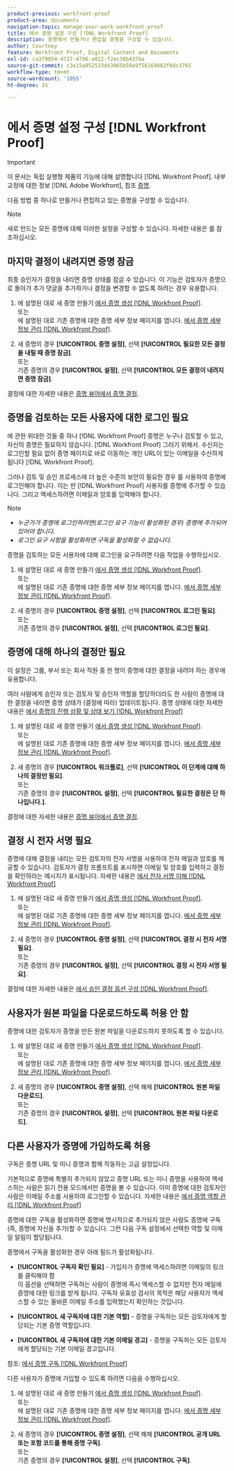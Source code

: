 ```yaml
---
product-previous: workfront-proof
product-area: documents
navigation-topic: manage-your-work-workfront-proof
title: 에서 증명 설정 구성 [!DNL Workfront Proof]
description: 증명에서 만들거나 편집할 증명을 구성할 수 있습니다.
author: Courtney
feature: Workfront Proof, Digital Content and Documents
exl-id: ca379054-4737-4796-a812-f2ec38b437ba
source-git-commit: c3e15a052533d43065b50a9f56169b82f8dc3765
workflow-type: tm+mt
source-wordcount: '1055'
ht-degree: 1%

---
```


# 에서 증명 설정 구성 [!DNL Workfront Proof]

>[!IMPORTANT]
>
>이 문서는 독립 실행형 제품의 기능에 대해 설명합니다 [!DNL Workfront Proof]. 내부 교정에 대한 정보 [!DNL Adobe Workfront], 참조 [증명](../../../review-and-approve-work/proofing/proofing.md).

다음 방법 중 하나로 만들거나 편집하고 있는 증명을 구성할 수 있습니다.

>[!NOTE]
>
>새로 만드는 모든 증명에 대해 이러한 설정을 구성할 수 있습니다. 자세한 내용은 를 참조하십시오.

## 마지막 결정이 내려지면 증명 잠금

최종 승인자가 결정을 내리면 증명 상태를 잠글 수 있습니다. 이 기능은 검토자가 증명으로 돌아가 추가 댓글을 추가하거나 결정을 변경할 수 없도록 하려는 경우 유용합니다.

1. 에 설명된 대로 새 증명 만들기 [에서 증명 생성 [!DNL Workfront Proof]](../../../workfront-proof/wp-work-proofsfiles/create-proofs-and-files/generate-proofs.md).\
   또는\
   에 설명된 대로 기존 증명에 대한 증명 세부 정보 페이지를 엽니다. [에서 증명 세부 정보 관리 [!DNL Workfront Proof]](../../../workfront-proof/wp-work-proofsfiles/manage-your-work/manage-proof-details.md).

1. 새 증명의 경우 **[!UICONTROL 증명 설정]**, 선택 **[!UICONTROL 필요한 모든 결정을 내릴 때 증명 잠금]**.\
   또는\
   기존 증명의 경우 **[!UICONTROL 설정]**, 선택 **[!UICONTROL 모든 결정이 내려지면 증명 잠금]**.

결정에 대한 자세한 내용은 [증명 뷰어에서 증명 결정](../../../review-and-approve-work/proofing/reviewing-proofs-within-workfront/make-a-decision-on-a-proof/make-decisions-on-proof.md).

## 증명을 검토하는 모든 사용자에 대한 로그인 필요

에 관한 위대한 것들 중 하나 [!DNL Workfront Proof] 증명은 누구나 검토할 수 있고, 자신의 증명은 필요하지 않습니다. [!DNL Workfront Proof] 그러기 위해서. 수신자는 로그인할 필요 없이 증명 페이지로 바로 이동하는 개인 URL이 있는 이메일을 수신하게 됩니다 [!DNL Workfront Proof].

그러나 검토 및 승인 프로세스에 더 높은 수준의 보안이 필요한 경우 를 사용하여 증명에 로그인해야 합니다. 이는 만 [!DNL Workfront Proof] 사용자를 증명에 추가할 수 있습니다. 그리고 액세스하려면 이메일과 암호를 입력해야 합니다.

>[!NOTE]
>
>* *누군가가 증명에 로그인하려면(로그인 요구 기능이 활성화된 경우) 증명에 추가되어 있어야 합니다.*
>* *로그인 요구 사항을 활성화하면 구독을 활성화할 수 없습니다.*

증명을 검토하는 모든 사용자에 대해 로그인을 요구하려면 다음 작업을 수행하십시오.

1. 에 설명된 대로 새 증명 만들기 [에서 증명 생성 [!DNL Workfront Proof]](../../../workfront-proof/wp-work-proofsfiles/create-proofs-and-files/generate-proofs.md).\
   또는\
   에 설명된 대로 기존 증명에 대한 증명 세부 정보 페이지를 엽니다. [에서 증명 세부 정보 관리 [!DNL Workfront Proof]](../../../workfront-proof/wp-work-proofsfiles/manage-your-work/manage-proof-details.md).

1. 새 증명의 경우 **[!UICONTROL 증명 설정]**, 선택 **[!UICONTROL 로그인 필요]**.\
   또는\
   기존 증명의 경우 **[!UICONTROL 설정]**, 선택 **[!UICONTROL 로그인 필요]**.

## 증명에 대해 하나의 결정만 필요

이 설정은 그룹, 부서 또는 회사 직원 중 한 명이 증명에 대한 결정을 내려야 하는 경우에 유용합니다.

여러 사람에게 승인자 또는 검토자 및 승인자 역할을 할당하더라도 한 사람이 증명에 대한 결정을 내리면 증명 상태가 (결정에 따라) 업데이트됩니다. 증명 상태에 대한 자세한 내용은 [에서 증명의 진행 상황 및 상태 보기 [!DNL Workfront Proof]](../../../workfront-proof/wp-work-proofsfiles/manage-your-work/view-progress-and-status-of-proof.md)

1. 에 설명된 대로 새 증명 만들기 [에서 증명 생성 [!DNL Workfront Proof]](../../../workfront-proof/wp-work-proofsfiles/create-proofs-and-files/generate-proofs.md).\
   또는\
   에 설명된 대로 기존 증명에 대한 증명 세부 정보 페이지를 엽니다. [에서 증명 세부 정보 관리 [!DNL Workfront Proof]](../../../workfront-proof/wp-work-proofsfiles/manage-your-work/manage-proof-details.md).

1. 새 증명의 경우 **[!UICONTROL 워크플로]**, 선택 **[!UICONTROL 이 단계에 대해 하나의 결정만 필요]**.\
   또는\
   기존 증명의 경우 **[!UICONTROL 설정]**, 선택 **[!UICONTROL 필요한 결정은 단 하나입니다.]**.

결정에 대한 자세한 내용은 [증명 뷰어에서 증명 결정](../../../review-and-approve-work/proofing/reviewing-proofs-within-workfront/make-a-decision-on-a-proof/make-decisions-on-proof.md#making-a-decision-on-a-proof).

## 결정 시 전자 서명 필요

증명에 대해 결정을 내리는 모든 검토자의 전자 서명을 사용하여 전자 메일과 암호를 제공할 수 있습니다. 검토자가 결정 프롬프트를 표시하면 이메일 및 암호를 입력하고 결정을 확인하라는 메시지가 표시됩니다. 자세한 내용은 [에서 전자 서명 이해 [!DNL Workfront Proof]](../../../workfront-proof/wp-acct-admin/managing-security/electronic-sigs-in-wp.md)

1. 에 설명된 대로 새 증명 만들기 [에서 증명 생성 [!DNL Workfront Proof]](../../../workfront-proof/wp-work-proofsfiles/create-proofs-and-files/generate-proofs.md).\
   또는\
   에 설명된 대로 기존 증명에 대한 증명 세부 정보 페이지를 엽니다. [에서 증명 세부 정보 관리 [!DNL Workfront Proof]](../../../workfront-proof/wp-work-proofsfiles/manage-your-work/manage-proof-details.md).

1. 새 증명의 경우 **[!UICONTROL 증명 설정]**, 선택 **[!UICONTROL 결정 시 전자 서명 필요]**.\
   또는\
   기존 증명의 경우 **[!UICONTROL 설정]**, 선택 **[!UICONTROL 결정 시 전자 서명 필요]**.

결정에 대한 자세한 내용은 [에서 승인 결정 옵션 구성 [!DNL Workfront Proof]](../../../workfront-proof/wp-acct-admin/account-settings/configure-approval-decision-in-wp.md).

## 사용자가 원본 파일을 다운로드하도록 허용 안 함

증명에 대한 검토자가 증명을 만든 원본 파일을 다운로드하지 못하도록 할 수 있습니다.

1. 에 설명된 대로 새 증명 만들기 [에서 증명 생성 [!DNL Workfront Proof]](../../../workfront-proof/wp-work-proofsfiles/create-proofs-and-files/generate-proofs.md).\
   또는\
   에 설명된 대로 기존 증명에 대한 증명 세부 정보 페이지를 엽니다. [에서 증명 세부 정보 관리 [!DNL Workfront Proof]](../../../workfront-proof/wp-work-proofsfiles/manage-your-work/manage-proof-details.md).

1. 새 증명의 경우 **[!UICONTROL 증명 설정]**, 선택 해제 **[!UICONTROL 원본 파일 다운로드]**.\
   또는\
   기존 증명의 경우 **[!UICONTROL 설정]**, 선택 **[!UICONTROL 원본 파일 다운로드]**.

## 다른 사용자가 증명에 가입하도록 허용

구독은 증명 URL 및 미니 증명과 함께 작동하는 고급 설정입니다.

기본적으로 증명에 특별히 추가되지 않았고 증명 URL 또는 미니 증명을 사용하여 액세스하는 사람은 읽기 전용 모드에서만 증명을 볼 수 있습니다. 이미 증명에 대한 검토자인 사람은 이메일 주소를 사용하여 로그인할 수 있습니다. 자세한 내용은 [에서 증명 역할 관리 [!DNL Workfront Proof]](../../../workfront-proof/wp-work-proofsfiles/share-proofs-and-files/manage-proof-roles.md)

증명에 대한 구독을 활성화하면 증명에 명시적으로 추가되지 않은 사람도 증명에 구독(즉, 증명에 자신을 추가)할 수 있습니다. 그런 다음 구독 설정에서 선택한 역할 및 이메일 알림이 할당됩니다.

증명에서 구독을 활성화한 경우 아래 필드가 활성화됩니다.

* **[!UICONTROL 구독자 확인 필요]** - 가입자가 증명에 액세스하려면 이메일의 링크를 클릭해야 함\
   이 옵션을 선택하면 구독하는 사람이 증명에 즉시 액세스할 수 없지만 전자 메일에 증명에 대한 링크를 받게 됩니다. 구독자 유효성 검사의 목적은 해당 사용자가 액세스할 수 있는 올바른 이메일 주소를 입력했는지 확인하는 것입니다.

* **[!UICONTROL 새 구독자에 대한 기본 역할]** - 증명을 구독하는 모든 검토자에게 할당되는 기본 증명 역할입니다.
* **[!UICONTROL 새 구독자에 대한 기본 이메일 경고]** - 증명을 구독하는 모든 검토자에게 할당되는 기본 이메일 경고입니다.

참조: [에서 증명 구독 [!DNL Workfront Proof]](../../../workfront-proof/wp-work-proofsfiles/share-proofs-and-files/subscribe-to-proof.md)

다른 사용자가 증명에 가입할 수 있도록 하려면 다음을 수행하십시오.

1. 에 설명된 대로 새 증명 만들기 [에서 증명 생성 [!DNL Workfront Proof]](../../../workfront-proof/wp-work-proofsfiles/create-proofs-and-files/generate-proofs.md).\
   또는\
   에 설명된 대로 기존 증명에 대한 증명 세부 정보 페이지를 엽니다. [에서 증명 세부 정보 관리 [!DNL Workfront Proof]](../../../workfront-proof/wp-work-proofsfiles/manage-your-work/manage-proof-details.md).

1. 새 증명의 경우 **[!UICONTROL 증명 설정]**, 선택 해제 **[!UICONTROL 공개 URL 또는 포함 코드를 통해 증명 구독]**.\
   또는\
   기존 증명의 경우 **[!UICONTROL 설정]**, 선택 **[!UICONTROL 구독]**.
